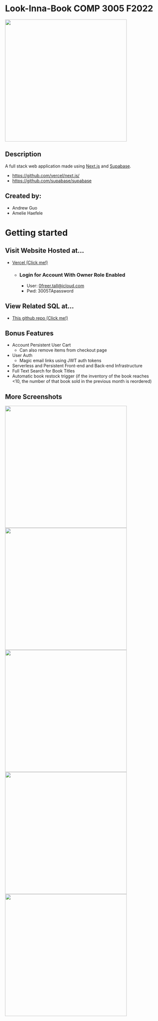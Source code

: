 # Look-Inna-Book COMP 3005 F2022

<img src="https://sglmmwjtjabvodozbyni.supabase.co/storage/v1/object/public/screenshots/landing_page.png" width="400" />

## Description
A full stack web application made using [Next.js](https://nextjs.org/) and [Supabase](https://supabase.com/).
- https://github.com/vercel/next.js/
- https://github.com/supabase/supabase

## Created by:
- Andrew Guo
- Amelie Haefele

# Getting started

## Visit Website Hosted at...
- [Vercel (Click me!)](https://look-inna-book.vercel.app/)
  - ### Login for Account With Owner Role Enabled
    - User: 0freer.tall@icloud.com
    - Pwd: 3005TApassword

## View Related SQL at...
- [This github repo (Click me!)](https://github.com/andGuo/look-inna-book-sql)

## Bonus Features
- Account Persistent User Cart
    - Can also remove items from checkout page
- User Auth
    - Magic email links using JWT auth tokens
- Serverless and Persistent Front-end and Back-end Infrastructure
- Full Text Search for Book Titles
- Automatic book restock trigger (if the inventory of the book reaches <10, the number of that book sold in the previous month is reordered)

## More Screenshots
<img src="https://sglmmwjtjabvodozbyni.supabase.co/storage/v1/object/public/screenshots/login.png" width="400" />

<img src="https://sglmmwjtjabvodozbyni.supabase.co/storage/v1/object/public/screenshots/owner_access_page.png" width="400" />

<img src="https://sglmmwjtjabvodozbyni.supabase.co/storage/v1/object/public/screenshots/report_page.png" width="400" />

<img src="https://sglmmwjtjabvodozbyni.supabase.co/storage/v1/object/public/screenshots/checkout_page.png" width="400" />

<img src="https://sglmmwjtjabvodozbyni.supabase.co/storage/v1/object/public/screenshots/profile_page.png" width="400" />